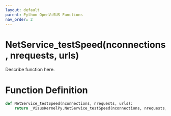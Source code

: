 ```yaml
---
layout: default
parent: Python OpenViSUS Functions
nav_order: 2
---
```


# NetService_testSpeed(nconnections, nrequests, urls)

Describe function here.

# Function Definition

```python
def NetService_testSpeed(nconnections, nrequests, urls):
    return _VisusKernelPy.NetService_testSpeed(nconnections, nrequests, urls)
```